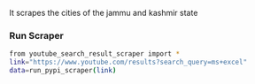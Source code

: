 It scrapes the cities of the jammu and kashmir state


### Run Scraper
```sh
from youtube_search_result_scraper import *
link="https://www.youtube.com/results?search_query=ms+excel"
data=run_pypi_scraper(link)
```